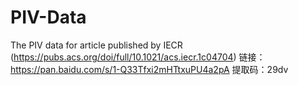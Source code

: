 # PIV-Data
The PIV data for article published by IECR (https://pubs.acs.org/doi/full/10.1021/acs.iecr.1c04704)
链接：https://pan.baidu.com/s/1-Q33Tfxi2mHTtxuPU4a2pA    提取码：29dv
